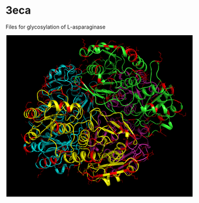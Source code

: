 # 3eca
Files for glycosylation of L-asparaginase
<p align="center">
  <img src="3ecaA.png" width="500"/>
</p>
